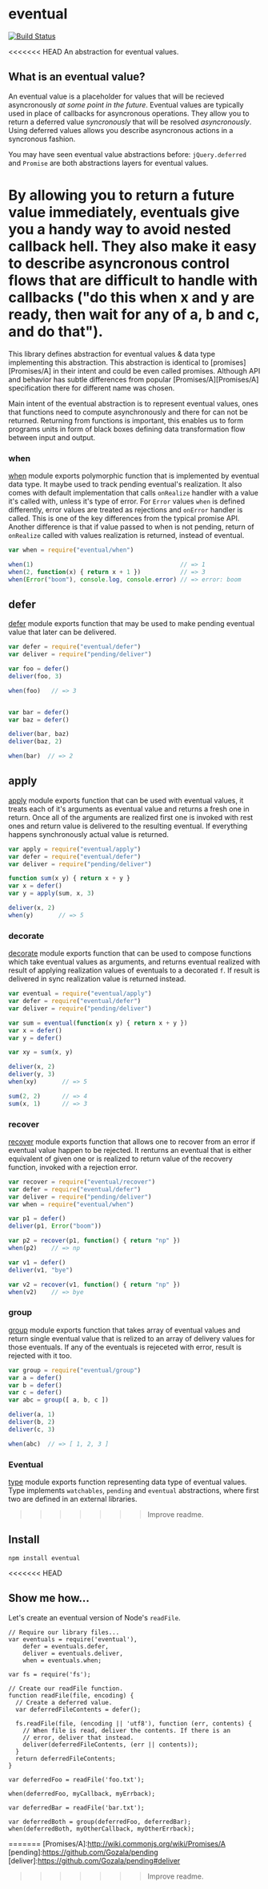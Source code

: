 # eventual

[![Build Status](https://secure.travis-ci.org/Gozala/eventual.png)](http://travis-ci.org/Gozala/eventual)

<<<<<<< HEAD
An abstraction for eventual values.

## What is an eventual value?

An eventual value is a placeholder for values that will be
recieved asyncronously *at some point in the future*. Eventual values are typically
used in place of callbacks for asyncronous operations. They allow you to
return a deferred value *syncronously* that will be resolved
*asyncronously*. Using deferred values allows you describe
asyncronous actions in a syncronous fashion.

You may have seen eventual value abstractions before: `jQuery.deferred` and
`Promise` are both abstractions layers for eventual values.

By allowing you to return a future value immediately, eventuals give you
a handy way to avoid nested callback hell. They also make it easy to
describe asyncronous control flows that are difficult to handle with
callbacks ("do this when x and y are ready, then wait for any of a, b
and c, and do that").
=======
This library defines abstraction for eventual values & data type implementing
this abstraction. This abstraction is identical to [promises][Promises/A] in
their intent and could be even called promises. Although API and behavior has
subtle differences from popular [Promises/A][Promises/A] specification there
for different name was chosen.

Main intent of the eventual abstraction is to represent eventual values, ones
that functions need to compute asynchronously and there for can not be returned.
Returning from functions is important, this enables us to form programs units in
form of black boxes defining data transformation flow between input and output.

### when

[when](./eventual/blob/master/when.js) module exports polymorphic function
that is implemented by eventual data type. It maybe used to track pending
eventual's realization. It also comes with default implementation that
calls `onRealize` handler with a value it's called with, unless it's type of
error. For `Error` values `when` is defined differently, error values are
treated as rejections and `onError` handler is called. This is one of the
key differences from the typical promise API. Another difference is that
if value passed to when is not pending, return of `onRealize` called with
values realization is returned, instead of eventual.


```js
var when = require("eventual/when")

when(1)                                         // => 1
when(2, function(x) { return x + 1 })           // => 3
when(Error("boom"), console.log, console.error) // => error: boom
```

## defer

[defer](./eventual/blob/master/defer.js) module exports function that may be 
used to make pending eventual value that later can be delivered.

```js
var defer = require("eventual/defer")
var deliver = require("pending/deliver")

var foo = defer()
deliver(foo, 3)

when(foo)   // => 3


var bar = defer()
var baz = defer()

deliver(bar, baz)
deliver(baz, 2)

when(bar)  // => 2
```

## apply

[apply](./eventual/blob/master/apply.js) module exports function that can be
used with eventual values, it treats each of it's arguments as eventual value
and returns a fresh one in return. Once all of the arguments are realized first
one is invoked with rest ones and return value is delivered to the resulting
eventual. If everything happens synchronously actual value is returned.


```js
var apply = require("eventual/apply")
var defer = require("eventual/defer")
var deliver = require("pending/deliver")

function sum(x y) { return x + y }
var x = defer()
var y = apply(sum, x, 3)

deliver(x, 2)
when(y)       // => 5
```


### decorate

[decorate](./eventual/blob/master/decorate.js) module exports function that
can be used to compose functions which take eventual values as arguments,
and returns eventual realized with result of applying realization values of
eventuals to a decorated `f`. If result is delivered in sync realization value
is returned instead.


```js
var eventual = require("eventual/apply")
var defer = require("eventual/defer")
var deliver = require("pending/deliver")

var sum = eventual(function(x y) { return x + y })
var x = defer()
var y = defer()

var xy = sum(x, y)

deliver(x, 2)
deliver(y, 3)
when(xy)       // => 5

sum(2, 2)      // => 4
sum(x, 1)      // => 3
```

### recover

[recover](./eventual/blob/master/recover.js) module exports function that
allows one to recover from an error if eventual value happen to be rejected.
It renturns an eventual that is either equivalent of given one or is realized
to return value of the recovery function, invoked with a rejection error.

```js
var recover = require("eventual/recover")
var defer = require("eventual/defer")
var deliver = require("pending/deliver")
var when = require("eventual/when")

var p1 = defer()
deliver(p1, Error("boom"))

var p2 = recover(p1, function() { return "np" })
when(p2)    // => np

var v1 = defer()
deliver(v1, "bye")

var v2 = recover(v1, function() { return "np" })
when(v2)    // => bye
```

### group

[group](./eventual/blob/master/group.js) module exports function that takes
array of eventual values and return single eventual value that is relized to
an array of delivery values for those eventuals. If any of the eventuals is
rejeceted with error, result is rejected with it too.

```js
var group = require("eventual/group")
var a = defer()
var b = defer()
var c = defer()
var abc = group([ a, b, c ])

deliver(a, 1)
deliver(b, 2)
deliver(c, 3)

when(abc)  // => [ 1, 2, 3 ]
```

### Eventual

[type](./eventual/blob/master/type.js) module exports function representing
data type of eventual values. Type implements `watchables`, `pending` and
`eventual` abstractions, where first two are defined in an external libraries.

>>>>>>> Improve readme.

## Install

    npm install eventual

<<<<<<< HEAD
## Show me how...

Let's create an eventual version of Node's `readFile`.

    // Require our library files...
    var eventuals = require('eventual'),
        defer = eventuals.defer,
        deliver = eventuals.deliver,
        when = eventuals.when;
    
    var fs = require('fs');
    
    // Create our readFile function.
    function readFile(file, encoding) {
      // Create a deferred value.
      var deferredFileContents = defer();
      
      fs.readFile(file, (encoding || 'utf8'), function (err, contents) {
        // When file is read, deliver the contents. If there is an
        // error, deliver that instead.
        deliver(deferredFileContents, (err || contents));
      }
      return deferredFileContents;
    }
    
    var deferredFoo = readFile('foo.txt');

    when(deferredFoo, myCallback, myErrback);

    var deferredBar = readFile('bar.txt');

    var deferredBoth = group(deferredFoo, deferredBar);
    when(deferredBoth, myOtherCallback, myOtherErrback);
    
=======
[Promises/A]:http://wiki.commonjs.org/wiki/Promises/A
[pending]:https://github.com/Gozala/pending
[deliver]:https://github.com/Gozala/pending#deliver
>>>>>>> Improve readme.
